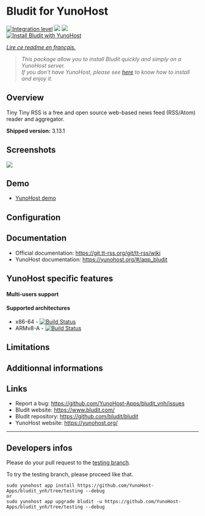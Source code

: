 # Bludit for YunoHost

[![Integration level](https://dash.yunohost.org/integration/bludit.svg)](https://dash.yunohost.org/appci/app/bludit) ![](https://ci-apps.yunohost.org/ci/badges/bludit.status.svg) ![](https://ci-apps.yunohost.org/ci/badges/bludit.maintain.svg)  
[![Install Bludit with YunoHost](https://install-app.yunohost.org/install-with-yunohost.png)](https://install-app.yunohost.org/?app=bludit)

*[Lire ce readme en français.](./README_fr.md)*

> *This package allow you to install Bludit quickly and simply on a YunoHost server.  
If you don't have YunoHost, please see [here](https://yunohost.org/#/install) to know how to install and enjoy it.*

## Overview

Tiny Tiny RSS is a free and open source web-based news feed (RSS/Atom) reader and aggregator.

**Shipped version:** 3.13.1

## Screenshots

![](https://www.bludit.com/img/bludit_1_en.png?version=3.9.1)

## Demo

* [YunoHost demo](https://demo.yunohost.org/ttrss/)

## Configuration

## Documentation

 * Official documentation: https://git.tt-rss.org/git/tt-rss/wiki
 * YunoHost documentation: https://yunohost.org/#/app_bludit

## YunoHost specific features

#### Multi-users support

#### Supported architectures

* x86-64 - [![Build Status](https://ci-apps.yunohost.org/ci/logs/bludit%20%28Apps%29.svg)](https://ci-apps.yunohost.org/ci/apps/bludit/)
* ARMv8-A - [![Build Status](https://ci-apps-arm.yunohost.org/ci/logs/bludit%20%28Apps%29.svg)](https://ci-apps-arm.yunohost.org/ci/apps/bludit/)

## Limitations

## Additionnal informations

## Links

 * Report a bug: https://github.com/YunoHost-Apps/bludit_ynh/issues
 * Bludit website: https://www.bludit.com/
 * Bludit repository: https://github.com/bludit/bludit
 * YunoHost website: https://yunohost.org/

---

## Developers infos

Please do your pull request to the [testing branch](https://github.com/YunoHost-Apps/bludit_ynh/tree/testing).

To try the testing branch, please proceed like that.
```
sudo yunohost app install https://github.com/YunoHost-Apps/bludit_ynh/tree/testing --debug
or
sudo yunohost app upgrade bludit -u https://github.com/YunoHost-Apps/bludit_ynh/tree/testing --debug
```
